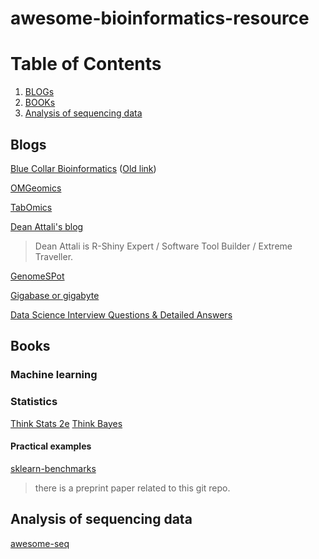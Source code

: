# awesome-bioinformatics-resource

# Table of Contents
1. [BLOGs](#blogs)
2. [BOOKs](#books)
3. [Analysis of sequencing data](#ngs)

## Blogs <a name='blogs'></a>

[Blue Collar Bioinformatics](http://bcb.io/) ([Old link](https://bcbio.wordpress.com/))

[OMGeomics](http://omgenomics.com/)

[TabOmics](https://xie186.github.io/)

[Dean Attali's blog](http://deanattali.com/)

> Dean Attali is R-Shiny Expert / Software Tool Builder / Extreme Traveller. 

[GenomeSPot](http://genomespot.blogspot.com/)

[Gigabase or gigabyte](gigabaseorgigabyte.wordpress.com)

[Data Science Interview Questions & Detailed Answers](https://rpubs.com/JDAHAN/172473)

## Books <a name = "books"></a>

### Machine learning

### Statistics

[Think Stats 2e](http://greenteapress.com/wp/think-stats-2e/)
[Think Bayes](http://greenteapress.com/wp/think-bayes/)

#### Practical examples

[sklearn-benchmarks](https://github.com/BioinformaticsMaterials/sklearn-benchmarks)

> there is a preprint paper related to this git repo. 


## Analysis of sequencing data <a name = "ngs"></a>

[awesome-seq](https://github.com/xie186/awesome-seq)

